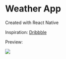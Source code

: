# Weather App

Created with React Native

Inspiration: [Dribbble](https://dribbble.com/shots/6250202-Daily-UI-037-Weather)

Preview:

<img src="https://cdn.dribbble.com/users/1995995/screenshots/6250202/weather_4x.png?compress=1&resize=640x480">
